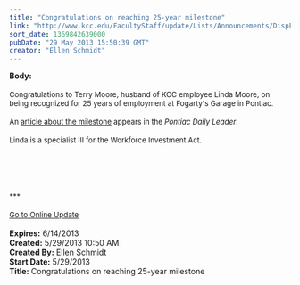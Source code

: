 ```yaml
---
title: "Congratulations on reaching 25-year milestone"
link: "http://www.kcc.edu/FacultyStaff/update/Lists/Announcements/DispForm.aspx?ID=1127"
sort_date: 1369842639000
pubDate: "29 May 2013 15:50:39 GMT"
creator: "Ellen Schmidt"
---
```


<div><b>Body:</b> <div class="ExternalClass94F48FB1106C44F6BCEEFE428F571114"><div> </div>
<div><font size="2">Congratulations to Terry Moore, husband of KCC employee Linda Moore, on being recognized for 25 years of employment at Fogarty's Garage in Pontiac.</font></div>
<div><font size="2"></font> </div>
<div><font size="2">An </font><a href="http://pontiacdailyleader.il.newsmemory.com/loadPage.php?token=38PT19fC2c3Cqa7a3sfG0szhg5eTn5SmnpJ1cZGnk5rN197CxMfa2tXKkXdxmaOPnqOUo4SYkKKXp5iR"><font size="2">article about the milestone</font></a><font size="2"> appears in the <em>Pontiac Daily Leader</em>.</font></div>
<div><font size="2"></font> </div>
<div><font size="2">Linda is a specialist III for the Workforce Investment Act.</font></div>
<div><font size="2"></font> </div>
<div><font size="2"></font> </div>
<div>
<div><br />
<div><font size="2"></font> </div>
<div>
<div>
<div><font size="2"></font> </div>
<div><font size="2">***</font></div>
<div><font size="2"></font> </div>
<div><a href="/FacultyStaff/update/Pages/dailyupdate.aspx"><font size="2">Go to Online Update</font></a></div>
<div><font size="2"></font> </div></div></div></div></div></div></div>
<div><b>Expires:</b> 6/14/2013</div>
<div><b>Created:</b> 5/29/2013 10:50 AM</div>
<div><b>Created By:</b> Ellen Schmidt</div>
<div><b>Start Date:</b> 5/29/2013</div>
<div><b>Title:</b> Congratulations on reaching 25-year milestone</div>
